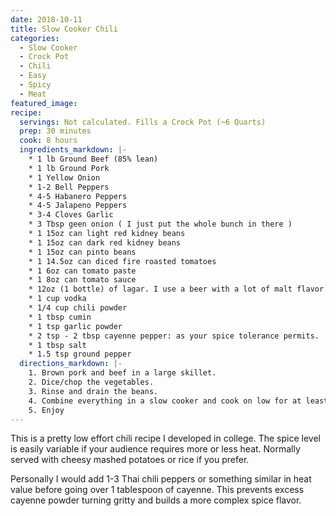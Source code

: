 ```yaml
---
date: 2018-10-11
title: Slow Cooker Chili
categories:
  - Slow Cooker
  - Crock Pot
  - Chili
  - Easy
  - Spicy
  - Meat
featured_image: 
recipe:
  servings: Not calculated. Fills a Crock Pot (~6 Quarts)
  prep: 30 minutes
  cook: 8 hours
  ingredients_markdown: |-
    * 1 lb Ground Beef (85% lean)
    * 1 lb Ground Pork
    * 1 Yellow Onion
    * 1-2 Bell Peppers
    * 4-5 Habanero Peppers
    * 4-5 Jalapeno Peppers
    * 3-4 Cloves Garlic
    * 3 Tbsp geen onion ( I just put the whole bunch in there )
    * 1 15oz can light red kidney beans
    * 1 15oz can dark red kidney beans
    * 1 15oz can pinto beans
    * 1 14.5oz can diced fire roasted tomatoes
    * 1 6oz can tomato paste
    * 1 8oz can tomato sauce
    * 12oz (1 bottle) of lagar. I use a beer with a lot of malt flavor. I would not use an IPA or a bitter beer.
    * 1 cup vodka
    * 1/4 cup chili powder
    * 1 tbsp cumin
    * 1 tsp garlic powder
    * 2 tsp - 2 tbsp cayenne pepper: as your spice tolerance permits.
    * 1 tbsp salt
    * 1.5 tsp ground pepper
  directions_markdown: |-
    1. Brown pork and beef in a large skillet.
    2. Dice/chop the vegetables.
    3. Rinse and drain the beans.
    4. Combine everything in a slow cooker and cook on low for at least 8 hours. Kinda hard to overcook this. 
    5. Enjoy
---
```

This is a pretty low effort chili recipe I developed in college. The spice level is easily variable if your audience requires more or less heat. Normally served with cheesy mashed potatoes or rice if you prefer.

Personally I would add 1-3 Thai chili peppers or something similar in heat value before going over 1 tablespoon of cayenne. This prevents excess cayenne powder turning gritty and builds a more complex spice flavor.
